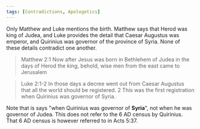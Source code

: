 ```yaml
---
tags: [Contradictions, Apologetics]
---
```

Only Matthew and Luke mentions the birth. Matthew says that Herod was king of Judea, and Luke provides the detail that Caesar Augustus was emperor, and Quirinius was governor of the province of Syria. None of these details contradict one another.

> Matthew 2:1 Now after Jesus was born in Bethlehem of Judea in the days of Herod the king, behold, wise men from the east came to Jerusalem

> Luke 2:1-2 In those days a decree went out from Caesar Augustus that all the world should be registered. 2 This was the first registration when Quirinius was governor of Syria.

Note that is says "when Quirinius was governor of **Syria**", not when he was governor of Judea. This does not refer to the 6 AD census by Quirinius. That 6 AD census is however referred to in Acts 5:37.
